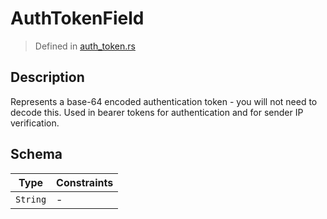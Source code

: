 # AuthTokenField
> Defined in [auth_token.rs](../../../../interface/src/interface/fields/auth_token.rs)

## Description
Represents a base-64 encoded authentication token - you will not need to decode this.
Used in bearer tokens for authentication and for sender IP verification.

## Schema

| Type | Constraints |
| --- | --- |
| `String` | - |

